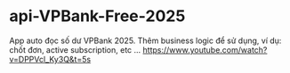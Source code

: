 # api-VPBank-Free-2025
App auto đọc số dư VPBank 2025. Thêm business logic để sử dụng, ví dụ: chốt đơn, active subscription, etc ...
https://www.youtube.com/watch?v=DPPVcl_Ky3Q&t=5s
